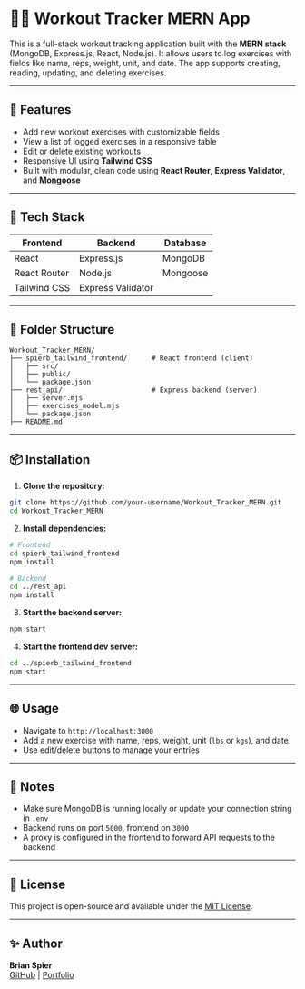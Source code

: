 # 🏋️‍♂️ Workout Tracker MERN App

This is a full-stack workout tracking application built with the **MERN stack** (MongoDB, Express.js, React, Node.js). It allows users to log exercises with fields like name, reps, weight, unit, and date. The app supports creating, reading, updating, and deleting exercises.

---

## 🚀 Features

- Add new workout exercises with customizable fields
- View a list of logged exercises in a responsive table
- Edit or delete existing workouts
- Responsive UI using **Tailwind CSS**
- Built with modular, clean code using **React Router**, **Express Validator**, and **Mongoose**

---

## 🧰 Tech Stack

| Frontend      | Backend         | Database |
|---------------|----------------|----------|
| React         | Express.js      | MongoDB  |
| React Router  | Node.js         | Mongoose |
| Tailwind CSS  | Express Validator |        |

---

## 📁 Folder Structure

```
Workout_Tracker_MERN/
├── spierb_tailwind_frontend/      # React frontend (client)
│   ├── src/
│   ├── public/
│   └── package.json
├── rest_api/                      # Express backend (server)
│   ├── server.mjs
│   ├── exercises_model.mjs
│   └── package.json
├── README.md
```

---

## 📦 Installation

1. **Clone the repository:**

```bash
git clone https://github.com/your-username/Workout_Tracker_MERN.git
cd Workout_Tracker_MERN
```

2. **Install dependencies:**

```bash
# Frontend
cd spierb_tailwind_frontend
npm install

# Backend
cd ../rest_api
npm install
```

3. **Start the backend server:**

```bash
npm start
```

4. **Start the frontend dev server:**

```bash
cd ../spierb_tailwind_frontend
npm start
```

---

## 🌐 Usage

- Navigate to `http://localhost:3000`
- Add a new exercise with name, reps, weight, unit (`lbs` or `kgs`), and date
- Use edit/delete buttons to manage your entries

---

## 📌 Notes

- Make sure MongoDB is running locally or update your connection string in `.env`
- Backend runs on port `5000`, frontend on `3000`
- A proxy is configured in the frontend to forward API requests to the backend

---

## 📃 License

This project is open-source and available under the [MIT License](LICENSE).

---

## ✨ Author

**Brian Spier**  
[GitHub](https://github.com/Bspier) | [Portfolio](https://your-portfolio-site.com)
